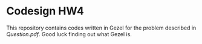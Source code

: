 # Codesign HW4

This repository contains codes written in Gezel for the problem described in *Question.pdf*. Good luck finding out what Gezel is.
